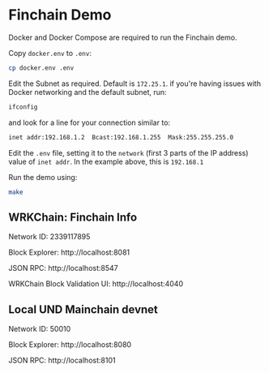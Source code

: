 # Finchain Demo

Docker and Docker Compose are required to run the Finchain demo.

Copy `docker.env` to `.env`:

```bash
cp docker.env .env
```

Edit the Subnet as required. Default is `172.25.1`. if you're having issues 
with Docker networking and the default subnet, run:

```bash
ifconfig
```

and look for a line for your connection similar to:

```bash
inet addr:192.168.1.2  Bcast:192.168.1.255  Mask:255.255.255.0
```

Edit the `.env` file, setting it to the `network` (first 3 parts of the IP address) 
value of `inet addr`. In the example above, this is `192.168.1`

Run the demo using:

```bash
make
```

## WRKChain: Finchain Info

Network ID: 2339117895  

Block Explorer: http://localhost:8081

JSON RPC: http://localhost:8547

WRKChain Block Validation UI: http://localhost:4040


## Local UND Mainchain devnet

Network ID: 50010  

Block Explorer: http://localhost:8080

JSON RPC: http://localhost:8101

